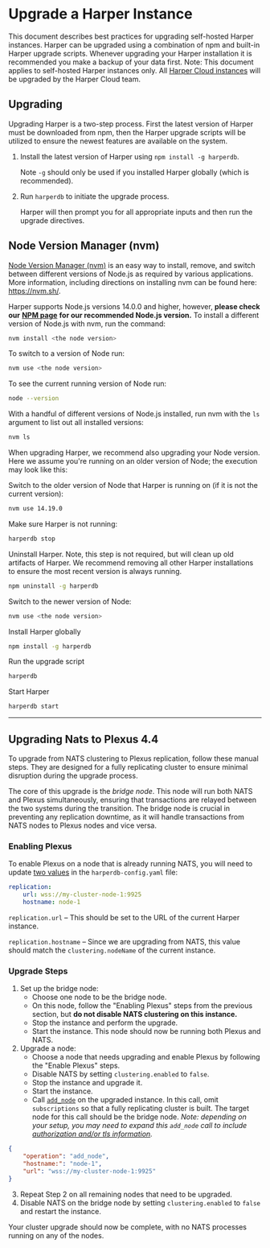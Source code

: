 # Upgrade a Harper Instance

This document describes best practices for upgrading self-hosted Harper instances. Harper can be upgraded using a combination of npm and built-in Harper upgrade scripts. Whenever upgrading your Harper installation it is recommended you make a backup of your data first. Note: This document applies to self-hosted Harper instances only. All [Harper Cloud instances](harper-cloud/) will be upgraded by the Harper Cloud team.

## Upgrading

Upgrading Harper is a two-step process. First the latest version of Harper must be downloaded from npm, then the Harper upgrade scripts will be utilized to ensure the newest features are available on the system.

1.  Install the latest version of Harper using `npm install -g harperdb`.

    Note `-g` should only be used if you installed Harper globally (which is recommended).
2.  Run `harperdb` to initiate the upgrade process.

    Harper will then prompt you for all appropriate inputs and then run the upgrade directives.

## Node Version Manager (nvm)

[Node Version Manager (nvm)](http://nvm.sh/) is an easy way to install, remove, and switch between different versions of Node.js as required by various applications. More information, including directions on installing nvm can be found here: https://nvm.sh/.

Harper supports Node.js versions 14.0.0 and higher, however, **please check our** [**NPM page**](https://www.npmjs.com/package/harperdb) **for our recommended Node.js version.** To install a different version of Node.js with nvm, run the command:

```bash
nvm install <the node version>
```

To switch to a version of Node run:

```bash
nvm use <the node version>
```

To see the current running version of Node run:

```bash
node --version
```

With a handful of different versions of Node.js installed, run nvm with the `ls` argument to list out all installed versions:

```bash
nvm ls
```

When upgrading Harper, we recommend also upgrading your Node version. Here we assume you're running on an older version of Node; the execution may look like this:

Switch to the older version of Node that Harper is running on (if it is not the current version):

```bash
nvm use 14.19.0
```

Make sure Harper is not running:

```bash
harperdb stop
```

Uninstall Harper. Note, this step is not required, but will clean up old artifacts of Harper. We recommend removing all other Harper installations to ensure the most recent version is always running.

```bash
npm uninstall -g harperdb
```

Switch to the newer version of Node:

```bash
nvm use <the node version>
```

Install Harper globally

```bash
npm install -g harperdb
```

Run the upgrade script

```bash
harperdb
```

Start Harper

```bash
harperdb start
```

***

## Upgrading Nats to Plexus 4.4

To upgrade from NATS clustering to Plexus replication, follow these manual steps. They are designed for a fully replicating cluster to ensure minimal disruption during the upgrade process.

The core of this upgrade is the _bridge node_. This node will run both NATS and Plexus simultaneously, ensuring that transactions are relayed between the two systems during the transition. The bridge node is crucial in preventing any replication downtime, as it will handle transactions from NATS nodes to Plexus nodes and vice versa.

### Enabling Plexus

To enable Plexus on a node that is already running NATS, you will need to update [two values](configuration.md) in the `harperdb-config.yaml` file:

```yaml
replication:
    url: wss://my-cluster-node-1:9925
    hostname: node-1
```

`replication.url` – This should be set to the URL of the current Harper instance.

`replication.hostname` – Since we are upgrading from NATS, this value should match the `clustering.nodeName` of the current instance.

### Upgrade Steps

1. Set up the bridge node:
   * Choose one node to be the bridge node.
   * On this node, follow the "Enabling Plexus" steps from the previous section, but **do not disable NATS clustering on this instance.**
   * Stop the instance and perform the upgrade.
   * Start the instance. This node should now be running both Plexus and NATS.
2. Upgrade a node:
   * Choose a node that needs upgrading and enable Plexus by following the "Enable Plexus" steps.
   * Disable NATS by setting `clustering.enabled` to `false`.
   * Stop the instance and upgrade it.
   * Start the instance.
   * Call [`add_node`](../developers/operations-api/clustering.md#add-node) on the upgraded instance. In this call, omit `subscriptions` so that a fully replicating cluster is built. The target node for this call should be the bridge node. _Note: depending on your setup, you may need to expand this `add_node` call to include_ [_authorization and/or tls information_](../developers/operations-api/clustering.md#add-node)_._

```json
{
    "operation": "add_node",
    "hostname:": "node-1",
    "url": "wss://my-cluster-node-1:9925"
}
```

3. Repeat Step 2 on all remaining nodes that need to be upgraded.
4. Disable NATS on the bridge node by setting `clustering.enabled` to `false` and restart the instance.

Your cluster upgrade should now be complete, with no NATS processes running on any of the nodes.
